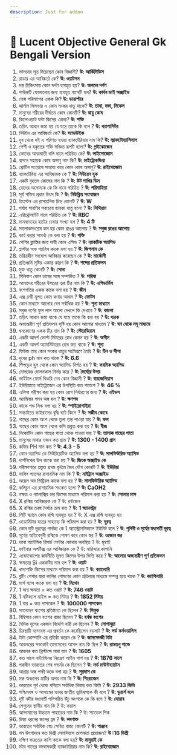 ```yaml
---
description: Just for addon
---
```


# 📘 Lucent Objective General Gk Bengali Version

1. ভাসনের সূত্র দিয়েছেন কোন বিজ্ঞানী? **উ: আর্কিমিডিস**
2. রাডার এর আবিষ্কর্তা কে? **উ: ওয়াটসন**
3. দন্ত চিকিৎসায় কোন দর্পণ ব্যবহৃত হয়? **উ: অবতল দর্পণ**
4. পাউরুটি ফোলানোর জন্য ব্যবহৃত গ্যাসটি হল? **উ: কার্বন ডাই অক্সাইড**
5. লেন্স পরিমাপের একক কি? **উ: ডায়াপ্টার**
6. জার্মান সিলভার এ কোন সংকর ধাতু থাকে? **উ: তামা, দস্তা, নিকেল**
7. মানুষের শরীরের দীর্ঘতম কোষ কোনটি? **উ: স্নায়ু কোষ**
8. কিলোওয়াট ঘন্টা কিসের একক? **উ: শক্তি**
9. তড়িৎ আধান জমা হয় যে যন্ত্রে তাকে কি বলে ? **উ: ক্যাপাসিটর**
10. নিউটন এর আবিষ্কর্তা কে? **উ: স্যাডউইক**
11. দুধ থেকে দই এ পরিণত হওয়া ব্যাকটেরিয়ার নাম কি? **উ: ল্যাকটোব্যাসিলাস**
12. পেশী ও যকৃতের শক্তি সঞ্চিত রূপটি হলো? **উ: গ্লাইকোজেন**
13. কোষের আত্মঘাতী থলি নামে পরিচিত কে? **উ: লাইসোজোম**
14. শ্বসনে সহায়ক কোষ অঙ্গাণু নাম কি? **উ: মাইট্রোকন্ডিয়া**
15. প্রোটিন সংশ্লেষে সাহায্য করে কোন কোষ অঙ্গাণু? **উ: রাইবোজোম**
16. ব্যাকটেরিয়া এর আবিষ্কারক কে ? **উ: লিউয়েন হুক**
17. একটি বৃহত্তম কোষের নাম কি ? **উ: উট পাখির ডিম**
18. রোদের অনোন্যক কে কি নামে পরিচিত ? **উ: পরিবাহিতা**
19. সূর্য শক্তির প্রধান উৎস কি ? **উ: নিউক্লিয় সংযোজন**
20. টাংস্টেন এর রাসায়নিক চিহ্ন কোনটি ? **উ: W**
21. পর্যায় সারণির সবচেয়ে হালকা ধাতু হলো ? **উ: লিথিয়াম**
22. এরিথ্রোসাইট নামে পরিচিত কে ? **উ: RBC**
23. মানবদেহের হাটের চেম্বার সংখ্যা হল ? **উ: 4 টি**
24. সালোকসংশ্লেষ কম হয় কোন রঙের আলোয় ? **উ: সবুজ রঙের আলোয়**
25. কার্য করার সামর্থ্য কে বলা হয় ? **উ: শক্তি**
26. পেশির ক্লান্তির জন্য দায়ী কোন এসিড ? **উ: ল্যাকটিক অ্যাসিড**
27. প্লাস্টার অফ প্যারিস কাকে বলা হয় ? **উ: জিপসাম কে**
28. তরিত্রহীন সংযোগ আবিষ্কার করেছেন কে ? **উ: মার্কোনী**
29. প্রতিধ্বনি সৃষ্টির একান্ত কারণ কি ? **উ: শব্দের প্রতিফলন**
30. মুক্ত ধাতু কোনটি ? **উ: সোনা**
31. মিলিবাগ কোন চাষের সঙ্গে সম্পর্কিত ? **উ: সরিষা**
32. আমাদের শরীরের উপরের ত্বক টির নাম কি ? **উ: এপিডার্মিস**
33. বংশগতির একক কাকে বলা হয় ? **উ: জীন**
34. এক্স রশ্মী মূলত কোন কণার আধান ? **উ: ফোটন**
35. কোন মাধ্যমে আলোর বেগ সর্বাধিক হয় ? **উ: শূন্য মাধ্যমে**
36. সবুজ বর্ণের ফুল লাল আলো দেখলে কি দেখাবে ? **উ: কালো**
37. তড়িৎ আধান জমা থাকে যে যন্ত্রে তাকে কি বলা হয় ? **উ: ধারক**
38. অভ্যন্তরীণ পূর্ণ প্রতিফলন সৃষ্টি হয় কোন আলোর মাধ্যমে ? **উ: ঘন থেকে লঘু মাধ্যমে**
39. ঘনকোণের একক টির নাম কি ? **উ: স্টেরেডিয়ান**
40. একটি আদর্শ ভোল্ট মিটারের রোধ কেমন হয় ? **উ: অসীম**
41. একটি আদর্শ অ্যামমিটারের রোধ কত থাকে ? **উ: শূন‍্য**
42. ফিউজ তার কোন সংকর ধাতুর সংমিশ্রণে তৈরি ? **উ: টিন ও সীসা**
43. দুধের ph মান কত থাকে ? **উ: 6.6**
44. পিঁপড়ের হুল থেকে কোন অ্যাসিড নির্গত হয় ? **উ: ফরমিক অ্যাসিড**
45. দোলকের দোলনকাল নির্ভর করে ? **উ: দৈর্ঘ্যের উপর**
46. ভাইটাল ফোর্স থিওরি দেন কোন বিজ্ঞানী ? **উ: বারজেলিয়াস**
47. ইউরিয়াতে নাইট্রোজেন এর উপস্থিতি কত শতাংশ ? **উ: 46 %**
48. এলিসা পরীক্ষা করা হয় কোন রোগ নির্ধারণের জন্য ? **উ: এইডস**
49. অ্যামিবার গমন অঙ্গ হল ? **উ: ক্ষণপদ**
50. কাকে পন্ড সিল্ক বলা হয় ? **উ: স্পাইরোগাইরা**
51. সবচাইতে ভাইরাসের বৃদ্ধি ঘটে কিসে ? **উ: সজীব কোষে**
52. গাছের কোন অংশ থেকে তুলা তন্ত পাওয়া যায় ? **উ: ফল**
53. গাছের কোন অংশ থেকে কপি প্রস্তুত করা হয় ? **উ: বীজ**
54. নিকোটিন কোন গাছের পাতা থেকে পাওয়া যায় ? **উ: তামাক গাছের পাতা**
55. মানুষের মাথার ওজন কত গ্রাম ? **উ: 1300 - 1400 গ্ৰাম**
56. কফির PH মান কত ? **উ: 4.3 - 5**
57. কোন অ্যাসিড কে মিউরিয়েটিক অ্যাসিড বলা হয় ? **উ: সালফিউরিক অ্যাসিড**
58. দার্শনিকের উল কাকে বলা হয় ? **উ: জিংক অক্সাইড কে**
59. পরীক্ষাগারে প্রস্তুত প্রথম কৃত্রিম জৈব যৌগ কোনটি ? **উ: ইউরিয়া**
60. লাফিং গ্যাসের রাসায়নিক নাম কি ? **উ: নাইট্রাস অক্সাইড**
61. অয়েল অব ভিট্রিয়ল কাকে বলা হয় ? **উ: সালফিউরিক অ্যাসিড**
62. কলিচুন এর রাসায়নিক সংকেত হলো ? **উ: CaOH2**
63. নক্ষত্র ও গ্যালাক্সির ভর কিসের মাধ্যমে পরিমাপ করা হয় ? **উ: সোলার মাস**
64. X রশ্মির আবিষ্কারক কে ? উ: রন্টজেন
65. X রশ্মির তরঙ্গ দৈর্ঘ্যর ক্রম কত ? **উ: 1 অ্যানস্ট্রম**
66. সিটি স্ক্যানে কোন রশ্মি ব্যবহৃত হয় ? উ: X এক্স রশ্মি ব্যবহৃত হয়
67. ওডোমিটার যন্ত্রের সাহায্যে কি পরিমাপ করা হয় ? **উ: দূরত্ব**
68. কোন দুটি দূরত্বের পার্থক্য কে 1 অ্যাস্ট্রোনমিক্যাল ইউনিট বলে ? **উ: পৃথিবী ও সূর্যের মধ্যবর্তী দূরত্ব**
69. সূর্যের অতিবেগুনী রশ্মিকে শোষণ করে কোন স্তর ? **উ: ওজোন স্তর**
70. ভাবা অ্যাটমিক রিসার্চ সেন্টার কোথায় অবস্থিত ? উ: মুম্বাই
71. ফাইবার অপটিক্স এর আবিষ্কারক কে ? উ: নারিন্দার কাপানি
72. এন্ডোস্কোপের কার্যনীতি মূলত কিসের উপর ভিত্তি করে ? **উ: আলোর অভ্যন্তরীণ পূর্ণ প্রতিফলন**
73. ক্ষমতার Si এককটির নাম হল ? **উ: ওয়াট**
74. খাদ্যশক্তি কিসের মাধ্যমে পরিমাপ করা হয় ? **উ: ক্যালোরি**
75. ব্লটিং পেপার দ্বারা কালির শোষণের কোন প্রক্রিয়ার মাধ্যমে সম্পন্ন হয়ে থাকে ? **উ: ক‍্যাপিলারি**
76. মার্স গ্যাস কাকে বলা হয় ? **উ: মিথেন**
77. 1 অশ্ব ক্ষমতা = কত ওয়াট ? **উ: 746 ওয়াট**
78. 1 নটিক‍্যাল মাইল = কত মিটার ? **উ: 1852 মিটার**
79. 1 বার = কত পাসকেল ? **উ: 100000 পাসকেল**
80. সাতবাহন বংশের প্রতিষ্ঠাতা কে ছিলেন ? **উ: সিমুক**
81. বিম্বিসার কোন বংশের রাজা ছিলেন ? **উ: হর্ষঙ্ক বংশের**
82. বৈদিক যুগের একজন বিদেশি নারী কে ছিলেন ? **উ: লোপামুদ্রা**
83. চিরস্থায়ী বন্দোবস্ত এর প্রবর্তন কে করেছিলেন বড়লাট ? **উ: লর্ড কর্নওয়ালিস**
84. টাটা কোম্পানি এর প্রতিষ্ঠা করেন কে ? **উ: জামসেদজী টাটা**
85. আকবরের সভাকবি তানসেনের আসল নাম কি ছিল ? **উ: রামতনু পান্ডে**
86. আকবর কত খ্রিস্টাব্দে মারা যান ? **উ: 1605**
87. কত সালে নাট্যাভিনয় নিয়ন্ত্রণ আইন পাশ হয় ? **উ: 1876 সালে**
88. পরাধীন ভারতের শেষ গভর্নর কে ছিলেন ? **উ: লর্ড মাউন্টব্যাটেন**
89. আগ্রার অন্ধ পক্ষী ককে বলা হয় ? **উ: সুরদাস কে**
90. মরু অঞ্চলের মাটির অপর নাম কি ? **উ: সিরোজেন**
91. ভারতের পূর্ব থেকে পশ্চিমে সর্বাধিক বিস্তার কত কিমি ? **উ: 2933 কিমি**
92. পশ্চিমবঙ্গ ও আসামের ভাবর জাতীয় ভূমিরূপকে কী বলে ? **উ: ডুয়ার্স বলে**
93. দুটি নদীর মধ্যবর্তী পলিগঠিত উঁচু অংশকে কে কি বলে ? **উ: দোয়াব**
94. লেগুনের স্থানীয় নাম কি ? উ: কয়াল
95. আন্দামানের উচ্চতম পাহাড়ের নাম কি ? উ: স্যাডেল পিক
96. চিল্কা ধরনের জলের হ্রদ ? **উ: লবণাক্ত**
97. ভারতের সর্বাধিক স্বেচ সেবিত রাজ‍্য কোনটি ? **উ: পাঞ্জাব**
98. গম উৎপাদনে কত ডিগ্রী সেলসিয়াস তাপমাত্রা প্রয়োজন? **উ :16 ডিগ্ৰী**
99. দক্ষিণ ভারতের কাশি কাকে বলা হয়? **উ: মাদুরাই কে**
100. মটর গাছের বসবাসকারী ব্যাকটেরিয়ার নাম কি? **উ: রাইবোজোম**
